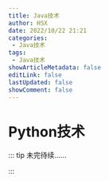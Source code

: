 ```yaml
---
title: Java技术
author: HSX
date: 2022/10/22 21:21
categories:
 - Java技术
tags:
 - Java技术
showArticleMetadata: false
editLink: false
lastUpdated: false
showComment: false
---
```


# Python技术

::: tip 未完待续......

:::
